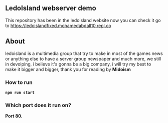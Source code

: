 ## LedoIsland webserver demo
This repository has been in the ledoisland website now you can check it go to https://ledoislandfixed.mohamedabdall10.repl.co

## About
ledoisland is a multimedia group that try to make in most of the games news or anything else to have a server group newspaper and much more, we still in devolping, i believe it's gonna be a big company, i will try my best to make it bigger and bigger, thank you for reading
by
<b>Midoism<b>
### How to run
<code>npm run start</code>

### Which port does it run on?
Port 80.